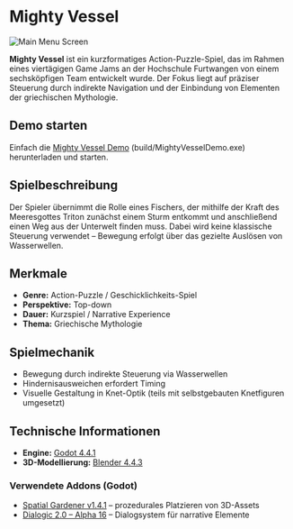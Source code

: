 # Mighty Vessel
![Main Menu Screen](https://github.com/ethanHFU/game-jam/blob/levels/Resources/UI/UX%20Bilder/main_menu_background.png)


**Mighty Vessel** ist ein kurzformatiges Action-Puzzle-Spiel, das im Rahmen eines viertägigen Game Jams an der Hochschule Furtwangen von einem sechsköpfigen Team entwickelt wurde. Der Fokus liegt auf präziser Steuerung durch indirekte Navigation und der Einbindung von Elementen der griechischen Mythologie.

## Demo starten
Einfach die [Mighty Vessel Demo](build/MightyVesselDemo.exe) (build/MightyVesselDemo.exe) herunterladen und starten.

## Spielbeschreibung

Der Spieler übernimmt die Rolle eines Fischers, der mithilfe der Kraft des Meeresgottes Triton zunächst einem Sturm entkommt und anschließend einen Weg aus der Unterwelt finden muss. Dabei wird keine klassische Steuerung verwendet – Bewegung erfolgt über das gezielte Auslösen von Wasserwellen.

## Merkmale

- **Genre:** Action-Puzzle / Geschicklichkeits-Spiel  
- **Perspektive:** Top-down  
- **Dauer:** Kurzspiel / Narrative Experience  
- **Thema:** Griechische Mythologie

## Spielmechanik

- Bewegung durch indirekte Steuerung via Wasserwellen
- Hindernisausweichen erfordert Timing
- Visuelle Gestaltung in Knet-Optik (teils mit selbstgebauten Knetfiguren umgesetzt)

## Technische Informationen

- **Engine:** [Godot 4.4.1](https://godotengine.org)  
- **3D-Modellierung:** [Blender 4.4.3](https://www.blender.org)

### Verwendete Addons (Godot)

- [Spatial Gardener v1.4.1](https://github.com/dreadpon/godot_spatial_gardener) – prozedurales Platzieren von 3D-Assets  
- [Dialogic 2.0 – Alpha 16](https://github.com/dialogic-godot/dialogic) – Dialogsystem für narrative Elemente
